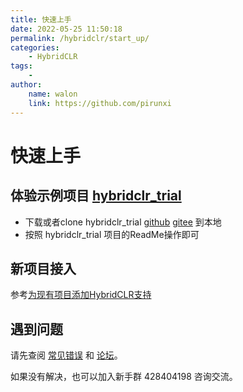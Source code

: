 ```yaml
---
title: 快速上手
date: 2022-05-25 11:50:18
permalink: /hybridclr/start_up/
categories:
    - HybridCLR
tags:
    -
author:
    name: walon
    link: https://github.com/pirunxi
---
```


# 快速上手

## 体验示例项目 [hybridclr_trial](https://github.com/focus-creative-games/hybridclr_trial)

- 下载或者clone hybridclr_trial [github](https://github.com/focus-creative-games/hybridclr_trial) [gitee](https://gitee.com/focus-creative-games/hybridclr) 到本地
- 按照 hybridclr_trial 项目的ReadMe操作即可

## 新项目接入

参考[为现有项目添加HybridCLR支持](/hybridclr/add_hybridclr_support_for_existing_project/)

## 遇到问题

请先查阅 [常见错误](/hybridclr/common_errors/) 和 [论坛](https://forum.focus-creative-games.com/topics)。

如果没有解决，也可以加入新手群 428404198 咨询交流。

